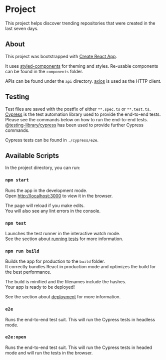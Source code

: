 # Project

This project helps discover trending repositories that were created in the last seven days.

## About

This project was bootstrapped with [Create React App](https://github.com/facebook/create-react-app).

It uses [styled-components](https://styled-components.com/) for theming and styles. Re-usable components can be found in the `components` folder.

APIs can be found under the `api` directory. [axios](https://axios-http.com/docs/intro) is used as the HTTP client.

## Testing

Test files are saved with the postfix of either `**.spec.ts` or `**.test.ts`. [Cypress](https://www.cypress.io/) is the test automation library used to provide the end-to-end tests. Please see the commands below on how to run the end-to-end tests. [@testing-library/cypress](https://testing-library.com/docs/cypress-testing-library/intro/) has been used to provide further Cypress commands.

Cypress tests can be found in `./cypress/e2e`.

## Available Scripts

In the project directory, you can run:

### `npm start`

Runs the app in the development mode.\
Open [http://localhost:3000](http://localhost:3000) to view it in the browser.

The page will reload if you make edits.\
You will also see any lint errors in the console.

### `npm test`

Launches the test runner in the interactive watch mode.\
See the section about [running tests](https://facebook.github.io/create-react-app/docs/running-tests) for more information.

### `npm run build`

Builds the app for production to the `build` folder.\
It correctly bundles React in production mode and optimizes the build for the best performance.

The build is minified and the filenames include the hashes.\
Your app is ready to be deployed!

See the section about [deployment](https://facebook.github.io/create-react-app/docs/deployment) for more information.

### `e2e`

Runs the end-to-end test suit. This will run the Cypress tests in headless mode.

### `e2e:open`

Runs the end-to-end test suit. This will run the Cypress tests in headed mode and will run the tests in the browser.
